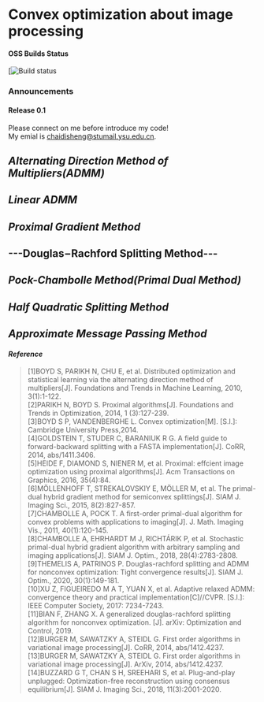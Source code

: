 # Convex optimization about image processing  
#### OSS Builds Status
[![Build status](https://github.com/chaidisheng/Convex_Optimization)
### Announcements
#### Release 0.1

Please connect on me before introduce my code!  
My emial is <chaidisheng@stumail.ysu.edu.cn>.  

## ***Alternating Direction Method of Multipliers(ADMM)***

## ***Linear ADMM***

## ***Proximal Gradient Method***

## ---Douglas−Rachford Splitting Method---

## ***Pock-Chambolle Method(Primal Dual Method)***

## ***Half Quadratic Splitting Method*** 

## ***Approximate Message Passing Method***
#### ***Reference***
>[1]BOYD S, PARIKH N, CHU E, et al. Distributed optimization and statistical learning via the
alternating direction method of multipliers[J]. Foundations and Trends in Machine Learning, 2010,
3(1):1-122.  
>[2]PARIKH N, BOYD S. Proximal algorithms[J]. Foundations and Trends in Optimization, 2014, 1
(3):127-239.  
>[3]BOYD S P, VANDENBERGHE L. Convex optimization[M]. [S.l.]: Cambridge University Press,2014.  
>[4]GOLDSTEIN T, STUDER C, BARANIUK R G. A field guide to forward-backward splitting with
a FASTA implementation[J]. CoRR, 2014, abs/1411.3406.  
>[5]HEIDE F, DIAMOND S, NIENER M, et al. Proximal: effcient image optimization using proximal
algorithms[J]. Acm Transactions on Graphics, 2016, 35(4):84.  
>[6]MÖLLENHOFF T, STREKALOVSKIY E, MÖLLER M, et al. The primal-dual hybrid gradient
method for semiconvex splittings[J]. SIAM J. Imaging Sci., 2015, 8(2):827-857.  
>[7]CHAMBOLLE A, POCK T. A first-order primal-dual algorithm for convex problems 
with applications to imaging[J]. J. Math. Imaging Vis., 2011, 40(1):120-145.  
>[8]CHAMBOLLE A, EHRHARDT M J, RICHTÁRIK P, et al. Stochastic primal-dual hybrid gradient
algorithm with arbitrary sampling and imaging applications[J]. SIAM J. Optim., 2018, 28(4):2783-2808.  
>[9]THEMELIS A, PATRINOS P. Douglas-rachford splitting and ADMM for nonconvex optimization:
Tight convergence results[J]. SIAM J. Optim., 2020, 30(1):149-181.  
>[10]XU Z, FIGUEIREDO M A T, YUAN X, et al. Adaptive relaxed ADMM: convergence theory and
practical implementation[C]//CVPR. [S.l.]: IEEE Computer Society, 2017: 7234-7243.  
>[11]BIAN F, ZHANG X. A generalized douglas-rachford splitting algorithm for nonconvex optimization.
[J]. arXiv: Optimization and Control, 2019.  
>[12]BURGER M, SAWATZKY A, STEIDL G. First order algorithms in variational image processing[J].
CoRR, 2014, abs/1412.4237.  
>[13]BURGER M, SAWATZKY A, STEIDL G. First order algorithms in variational image processing[J].
ArXiv, 2014, abs/1412.4237.  
>[14]BUZZARD G T, CHAN S H, SREEHARI S, et al. Plug-and-play unplugged: Optimization-free
reconstruction using consensus equilibrium[J]. SIAM J. Imaging Sci., 2018, 11(3):2001-2020.  
